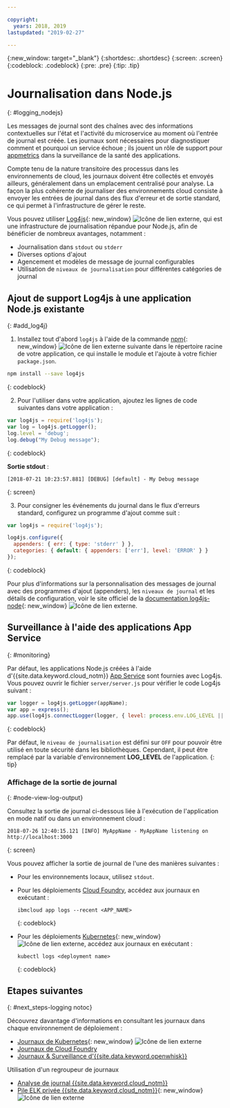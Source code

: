```yaml
---

copyright:
  years: 2018, 2019
lastupdated: "2019-02-27"

---
```


{:new_window: target="_blank"}
{:shortdesc: .shortdesc}
{:screen: .screen}
{:codeblock: .codeblock}
{:pre: .pre}
{:tip: .tip}

# Journalisation dans Node.js
{: #logging_nodejs}

Les messages de journal sont des chaînes avec des informations contextuelles sur l'état et l'activité du microservice au moment où l'entrée de journal est créée. Les journaux sont nécessaires pour diagnostiquer comment et pourquoi un service échoue ; ils jouent un rôle de support pour [appmetrics](/docs/node/appmetrics.html#metrics) dans la surveillance de la santé des applications.

Compte tenu de la nature transitoire des processus dans les environnements de cloud, les journaux doivent être collectés et envoyés ailleurs, généralement dans un emplacement centralisé pour analyse. La façon la plus cohérente de journaliser des environnements cloud consiste à envoyer les entrées de journal dans des flux d'erreur et de sortie standard, ce qui permet à l'infrastructure de gérer le reste.

Vous pouvez utiliser [Log4js](https://github.com/log4js-node/log4js-node){: new_window} ![Icône de lien externe](../icons/launch-glyph.svg "Icône de lien externe"), qui est une infrastructure de journalisation répandue pour Node.js, afin de bénéficier de nombreux avantages, notamment : 
* Journalisation dans `stdout` ou `stderr`
* Diverses options d'ajout
* Agencement et modèles de message de journal configurables
* Utilisation de `niveaux de journalisation` pour différentes catégories de journal

## Ajout de support Log4js à une application Node.js existante
{: #add_log4j}

1. Installez tout d'abord `log4js` à l'aide de la commande [npm](https://nodejs.org/){: new_window} ![Icône de lien externe](../icons/launch-glyph.svg "Icône de lien externe") suivante dans le répertoire racine de votre application, ce qui installe le module et l'ajoute à votre fichier `package.json`.
  ```bash
  npm install --save log4js
  ```
  {: codeblock}

2. Pour l'utiliser dans votre application, ajoutez les lignes de code suivantes dans votre application :
  ```js
  var log4js = require('log4js');
  var log = log4js.getLogger();
  log.level = 'debug';
  log.debug("My Debug message");
  ```
  {: codeblock}

  **Sortie stdout** :
  ```
  [2018-07-21 10:23:57.881] [DEBUG] [default] - My Debug message
  ```
  {: screen}

3. Pour consigner les événements du journal dans le flux d'erreurs standard, configurez un programme d'ajout comme suit :
  ```js
  var log4js = require('log4js');
  
  log4js.configure({
    appenders: { err: { type: 'stderr' } },
    categories: { default: { appenders: ['err'], level: 'ERROR' } }
  });
  ```
  {: codeblock}

  Pour plus d'informations sur la personnalisation des messages de journal avec des programmes d'ajout (appenders), les `niveaux de journal` et les détails de configuration, voir le site officiel de la [documentation log4js-node](https://log4js-node.github.io/log4js-node/){: new_window} ![Icône de lien externe](../icons/launch-glyph.svg "Icône de lien externe").

## Surveillance à l'aide des applications App Service
{: #monitoring}

Par défaut, les applications Node.js créées à l'aide d'{{site.data.keyword.cloud_notm}} [App Service](https://cloud.ibm.com/developer/appservice/dashboard) sont fournies avec Log4js. Vous pouvez ouvrir le fichier `server/server.js` pour vérifier le code Log4js suivant :
```js
var logger = log4js.getLogger(appName);
var app = express();
app.use(log4js.connectLogger(logger, { level: process.env.LOG_LEVEL || 'info' }));
```
{: codeblock}

Par défaut, le `niveau de journalisation` est défini sur `OFF` pour pouvoir être utilisé en toute sécurité dans les bibliothèques. Cependant, il peut être remplacé par la variable d'environnement **LOG_LEVEL** de l'application.
{: tip}

### Affichage de la sortie de journal
{: #node-view-log-output}

Consultez la sortie de journal ci-dessous liée à l'exécution de l'application en mode natif ou dans un environnement cloud :
```
2018-07-26 12:40:15.121 [INFO] MyAppName - MyAppName listening on http://localhost:3000
```
{: screen}

Vous pouvez afficher la sortie de journal de l'une des manières suivantes :
* Pour les environnements locaux, utilisez `stdout`.
* Pour les déploiements [Cloud Foundry](/docs/services/CloudLogAnalysis/cfapps/logging_cf_apps.html), accédez aux journaux en exécutant :
  ```
  ibmcloud app logs --recent <APP_NAME>
  ```
  {: codeblock}

* Pour les déploiements [Kubernetes](https://kubernetes.io/docs/concepts/cluster-administration/logging/){: new_window} ![Icône de lien externe](../icons/launch-glyph.svg "Icône de lien externe"), accédez aux journaux en exécutant :
  ```
  kubectl logs <deployment name>
  ```
  {: codeblock}

## Etapes suivantes
{: #next_steps-logging notoc}

Découvrez davantage d'informations en consultant les journaux dans chaque environnement de déploiement :
* [Journaux de Kubernetes](https://kubernetes.io/docs/concepts/cluster-administration/logging/){: new_window} ![Icône de lien externe](../icons/launch-glyph.svg "Icône de lien externe")
* [Journaux de Cloud Foundry](/docs/services/CloudLogAnalysis/cfapps/logging_cf_apps.html#logging_cf_apps)
* [Journaux & Surveillance d'{{site.data.keyword.openwhisk}}](/docs/openwhisk/openwhisk_logs.html#openwhisk_logs)

Utilisation d'un regroupeur de journaux
* [Analyse de journal {{site.data.keyword.cloud_notm}}](/docs/services/CloudLogAnalysis/log_analysis_ov.html#log_analysis_ov)
* [Pile ELK privée {{site.data.keyword.cloud_notm}}](https://www.ibm.com/support/knowledgecenter/en/SSBS6K_2.1.0.2/manage_metrics/logging_elk.html){: new_window} ![Icône de lien externe](../icons/launch-glyph.svg "Icône de lien externe")

